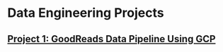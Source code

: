 # Data Engineering Projects

## [Project 1: GoodReads Data Pipeline Using GCP](https://flask.palletsprojects.com/en/2.0.x/)